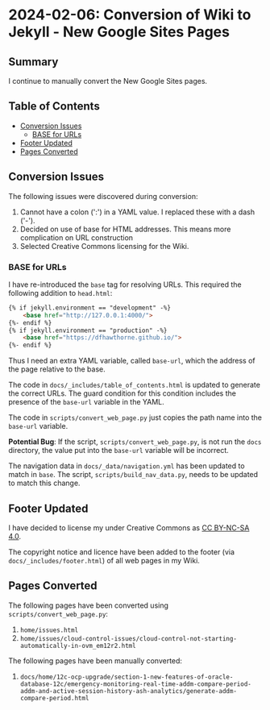 # 2024-02-06: Conversion of Wiki to Jekyll - New Google Sites Pages

## Summary

I continue to manually convert the New Google Sites pages.

## Table of Contents

* [Conversion Issues](#conversion-issues)
  * [BASE for URLs](#base-for-urls)
* [Footer Updated](#footer-updated)
* [Pages Converted](#pages-converted)

## Conversion Issues

The following issues were discovered during conversion:

1. Cannot have a colon (':') in a YAML value. I replaced these with a dash ('-').
1. Decided on use of base for HTML addresses. This means more complication on URL construction
1. Selected Creative Commons licensing for the Wiki.

### BASE for URLs

I have re-introduced the `base` tag for resolving URLs. This required the following addition to `head.html`:

```html
{% if jekyll.environment == "development" -%}
    <base href="http://127.0.0.1:4000/">
{%- endif %}
{% if jekyll.environment == "production" -%}
    <base href="https://dfhawthorne.github.io/">
{%- endif %}
```

Thus I need an extra YAML variable, called `base-url`, which the address of the page relative to the base.

The code in `docs/_includes/table_of_contents.html` is updated to generate the correct URLs. The guard condition for this condition includes the presence of the `base-url` variable in the YAML.

The code in `scripts/convert_web_page.py` just copies the path name into the `base-url` variable.

__Potential Bug__: If the script, `scripts/convert_web_page.py`, is not run the `docs` directory, the value put into the `base-url` variable will be incorrect.

The navigation data in `docs/_data/navigation.yml` has been updated to match in `base`. The script, `scripts/build_nav_data.py`, needs to be updated to match this change.

## Footer Updated

I have decided to license my under Creative Commons as [CC BY-NC-SA 4.0](http://creativecommons.org/licenses/by-nc-sa/4.0/?ref=chooser-v1).

The copyright notice and licence have been added to the footer (via `docs/_includes/footer.html`) of all web pages in my Wiki.

## Pages Converted

The following pages have been converted using `scripts/convert_web_page.py`:

1. `home/issues.html`
1. `home/issues/cloud-control-issues/cloud-control-not-starting-automatically-in-ovm_em12r2.html`

The following pages have been manually converted:

1. `docs/home/12c-ocp-upgrade/section-1-new-features-of-oracle-database-12c/emergency-monitoring-real-time-addm-compare-period-addm-and-active-session-history-ash-analytics/generate-addm-compare-period.html`
